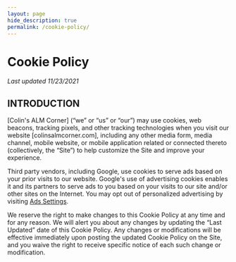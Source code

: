 ```yaml
---
layout: page
hide_description: true
permalink: /cookie-policy/
---
```

# Cookie Policy
_Last updated 11/23/2021_

## INTRODUCTION

[Colin's ALM Corner] (“we” or “us” or “our”) may use cookies, web beacons, tracking pixels, and other tracking technologies when you visit our website [colinsalmcorner.com], including any other media form, media channel, mobile website, or mobile application related or connected thereto (collectively, the “Site”) to help customize the Site and improve your experience.

Third party vendors, including Google, use cookies to serve ads based on your prior visits to our website. Google's use of advertising cookies enables it and its partners to serve ads to you based on your visits to our site and/or other sites on the Internet. You may opt out of personalized advertising by visiting [Ads Settings](https://www.google.com/settings/ads).

We reserve the right to make changes to this Cookie Policy at any time and for any reason. We will alert you about any changes by updating the “Last Updated” date of this Cookie Policy. Any changes or modifications will be effective immediately upon posting the updated Cookie Policy on the Site, and you waive the right to receive specific notice of each such change or modification.